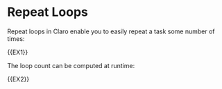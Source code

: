 # Repeat Loops

Repeat loops in Claro enable you to easily repeat a task some number of times:

{{EX1}}

The loop count can be computed at runtime:

{{EX2}}
